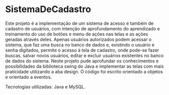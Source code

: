 # SistemaDeCadastro

Este projeto é a implementação de um sistema de acesso e também de cadastro de usuários, com intenção de aprofundamento do aprendizado e treinamento do uso de botões e menu de ações nas telas e as ações geradas através deles.
Apenas usuários autorizados podem acessar o sistema, que faz uma busca no banco de dados e, existindo o usuário e senha digitados, permite o acesso à tela de cadastro, onde pode-se fazer buscas, salvar novos usuários, editar e excluir usuários existentes no banco de dados do sistema.
Neste projeto pude aprofundar os conhecimentos e possibilidades da biblioteca swing do Java e implementar as telas com mais praticidade utilizando a aba design. 
O código foi escrito orientado a objetos e orientado a eventos.

Tecnologias utilizadas: Java e MySQL.

